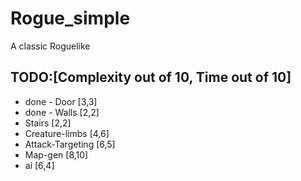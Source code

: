 # Rogue_simple
A classic Roguelike

## TODO:[Complexity out of 10, Time out of 10]
- done - Door [3,3]
- done - Walls [2,2]
- Stairs [2,2]
- Creature-limbs [4,6]
- Attack-Targeting [6,5]
- Map-gen [8,10]
- ai [6,4]
